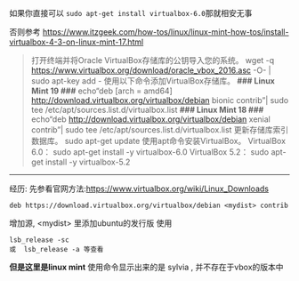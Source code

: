 如果你直接可以
`sudo apt-get install virtualbox-6.0`那就相安无事

否则参考
https://www.itzgeek.com/how-tos/linux/linux-mint-how-tos/install-virtualbox-4-3-on-linux-mint-17.html

> 打开终端并将Oracle VirtualBox存储库的公钥导入您的系统。
wget -q https://www.virtualbox.org/download/oracle_vbox_2016.asc -O- | sudo apt-key add  - 
使用以下命令添加VirtualBox存储库。
**### Linux Mint 19 ###**
echo“deb [arch = amd64] http://download.virtualbox.org/virtualbox/debian bionic contrib”| sudo tee /etc/apt/sources.list.d/virtualbox.list
**### Linux Mint 18 ###**
echo“deb http://download.virtualbox.org/virtualbox/debian xenial contrib”| sudo tee /etc/apt/sources.list.d/virtualbox.list
更新存储库索引数据库。
sudo apt-get update
使用apt命令安装VirtualBox。
VirtualBox 6.0：
sudo apt-get install -y virtualbox-6.0
VirtualBox 5.2：
sudo apt-get install -y virtualbox-5.2


-----------------------------
经历:
先参看官网方法:https://www.virtualbox.org/wiki/Linux_Downloads

```
deb https://download.virtualbox.org/virtualbox/debian <mydist> contrib
```
增加源,  \<mydist> 里添加ubuntu的发行版   使用

```
lsb_release -sc
或  lsb_release -a 等查看
```
 **但是这里是linux mint**
使用命令显示出来的是  sylvia , 并不存在于vbox的版本中


